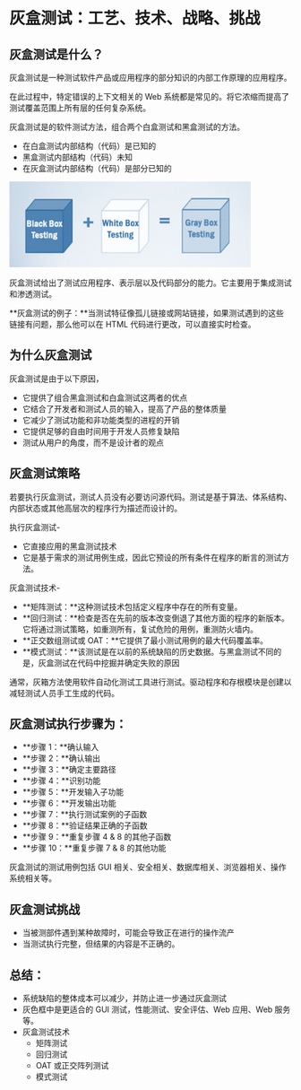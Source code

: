 # 灰盒测试：工艺、技术、战略、挑战

## 灰盒测试是什么？

灰盒测试是一种测试软件产品或应用程序的部分知识的内部工作原理的应用程序。

在此过程中，特定错误的上下文相关的 Web 系统都是常见的。将它浓缩而提高了测试覆盖范围上所有层的任何复杂系统。

灰盒测试是的软件测试方法，组合两个白盒测试和黑盒测试的方法。

- 在白盒测试内部结构（代码）是已知的
- 黑盒测试内部结构（代码）未知
- 在灰盒测试内部结构（代码）是部分已知的

![](./images/032816_1252_GreyBoxTest1.png)

灰盒测试给出了测试应用程序、表示层以及代码部分的能力。它主要用于集成测试和渗透测试。

**灰盒测试的例子：**当测试特征像孤儿链接或网站链接，如果测试遇到的这些链接有问题，那么他可以在 HTML 代码进行更改，可以直接实时检查。

## 为什么灰盒测试

灰盒测试是由于以下原因，

- 它提供了组合黑盒测试和白盒测试这两者的优点
- 它结合了开发者和测试人员的输入，提高了产品的整体质量
- 它减少了测试功能和非功能类型的进程的开销
- 它提供足够的自由时间用于开发人员修复缺陷
- 测试从用户的角度，而不是设计者的观点

## 灰盒测试策略

若要执行灰盒测试，测试人员没有必要访问源代码。测试是基于算法、体系结构、内部状态或其他高层次的程序行为描述而设计的。

执行灰盒测试-

- 它直接应用的黑盒测试技术
- 它是基于需求的测试用例生成，因此它预设的所有条件在程序的断言的测试方法。

灰盒测试技术-

- **矩阵测试：**这种测试技术包括定义程序中存在的所有变量。
- **回归测试：**检查是否在先前的版本改变倒退了其他方面的程序的新版本。它将通过测试策略，如重测所有，复试危险的用例，重测防火墙内。
- **正交数组测试或 OAT：**它提供了最小测试用例的最大代码覆盖率。
- **模式测试：**该测试是在以前的系统缺陷的历史数据。与黑盒测试不同的是，灰盒测试在代码中挖掘并确定失败的原因

通常，灰箱方法使用软件自动化测试工具进行测试。驱动程序和存根模块是创建以减轻测试人员手工生成的代码。

## 灰盒测试执行步骤为：

- **步骤 1：**确认输入
- **步骤 2：**确认输出
- **步骤 3：**确定主要路径
- **步骤 4：**识别功能
- **步骤 5：**开发输入子功能
- **步骤 6：**开发输出功能
- **步骤 7：**执行测试案例的子函数
- **步骤 8：**验证结果正确的子函数
- **步骤 9：**重复步骤 4 & 8 的其他子函数
- **步骤 10：**重复步骤 7 & 8 的其他功能

灰盒测试的测试用例包括 GUI 相关、安全相关、数据库相关、浏览器相关、操作系统相关等。

## 灰盒测试挑战

- 当被测部件遇到某种故障时，可能会导致正在进行的操作流产
- 当测试执行完整，但结果的内容是不正确的。

## 总结：

- 系统缺陷的整体成本可以减少，并防止进一步通过灰盒测试
- 灰色框中是更适合的 GUI 测试，性能测试、安全评估、Web 应用、Web 服务等。
- 灰盒测试技术
    - 矩阵测试
    - 回归测试
    - OAT 或正交阵列测试
    - 模式测试